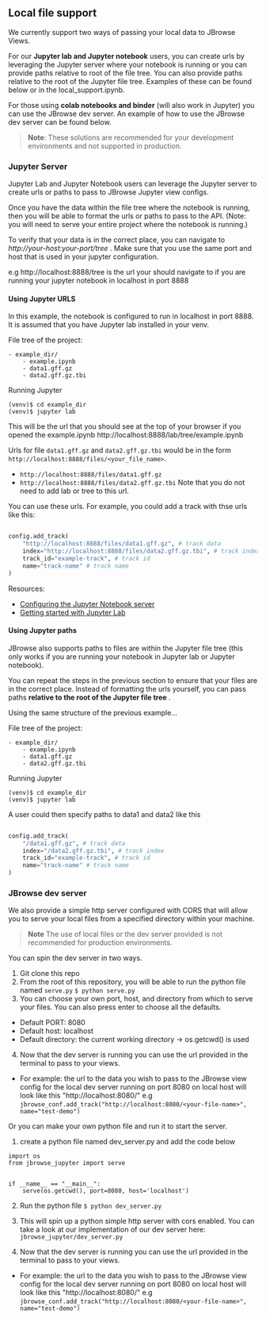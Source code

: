 ## Local file support
We currently support two ways of passing your local data to JBrowse Views.

For our **Jupyter lab and Jupyter notebook** users, you can create urls by leveraging the Jupyter server where your notebook is running or you can provide paths relative to root of the file tree. You can also provide paths relative to the root of the Jupyter file tree. Examples of these can be found below or in the
local_support.ipynb.

For those using **colab notebooks and binder** (will also work in Jupyter) you can use the JBrowse dev server. An example of how to use the JBrowse dev server can be found below.

> **Note**: These solutions are recommended for your development environments and not supported in production.
### Jupyter Server

Jupyter Lab and Jupyter Notebook users can leverage the Jupyter server to create urls or paths to pass to JBrowse Jupyter view configs. 

Once you have the data within the file tree where the notebook is running, then you will be able to format the urls or paths to pass to the API. (Note: you will need to serve your entire project where the notebook is running.)

To verify that your data is in the correct place, you can navigate to *http://your-host:your-port/tree* . Make sure that you use the same port and host that is used in your jupyter configuration. 

e.g http://localhost:8888/tree is the url your should navigate to if you are running your jupyter notebook in localhost in port 8888

#### Using Jupyter URLS

In this example, the notebook is configured to run in localhost in port 8888. It is assumed that you have Jupyter lab installed in your venv.

File tree of the project: 
```
- example_dir/
    - example.ipynb
    - data1.gff.gz
    - data2.gff.gz.tbi
```
Running Jupyter
```
(venv)$ cd example_dir
(venv)$ jupyter lab
```

This will be the url that you should see at the top of your browser if you opened the example.ipynb
http://localhost:8888/lab/tree/example.ipynb

Urls for file `data1.gff.gz` and `data2.gff.gz.tbi`
would be in the form `http://localhost:8888/files/<your_file_name>`.
* `http://localhost:8888/files/data1.gff.gz`
* `http://localhost:8888/files/data2.gff.gz.tbi`
Note that you do not need to add lab or tree to this url.

You can use these urls. For example, you could add a track with thse urls like this:
```python

config.add_track(
    "http://localhost:8888/files/data1.gff.gz", # track data
    index="http://localhost:8888/files/data2.gff.gz.tbi", # track index
    track_id="example-track", # track id
    name="track-name" # track name
)
```

Resources:
* [Configuring the Jupyter Notebook server](https://jupyter-notebook.readthedocs.io/en/stable/config_overview.html#notebook-server)
* [Getting started with Jupyter Lab](https://jupyterlab.readthedocs.io/en/stable/getting_started/starting.html)

#### Using Jupyter paths
JBrowse also supports paths to files are within the Jupyter file tree (this only works if you are running your notebook in Jupyter lab or Jupyter notebook).

You can repeat the steps in the previous section to ensure that your files are in the correct place. Instead of formatting the urls yourself, you can pass paths **relative to the root of the Jupyter file tree** .

Using the same structure of the previous example...

File tree of the project: 
```
- example_dir/
    - example.ipynb
    - data1.gff.gz
    - data2.gff.gz.tbi
```
Running Jupyter
```
(venv)$ cd example_dir
(venv)$ jupyter lab
```
A user could then specify paths to data1 and data2 like this
```python

config.add_track(
    "/data1.gff.gz", # track data
    index="/data2.gff.gz.tbi", # track index
    track_id="example-track", # track id
    name="track-name" # track name
)
```

### JBrowse dev server
We also provide a simple http server configured with CORS that will allow you to serve your local files from a specified directory within your machine.

> **Note** The use of local files or the dev server provided is not recommended for production environments. 

You can spin the dev server in two ways.
1. Git clone this repo
2. From the root of this repository, you will be able to run the python file named `serve.py`
```$ python serve.py```
3. You can choose your own port, host, and directory from which to serve your files. You can also press enter to choose all the defaults. 
  - Default PORT: 8080
  - Default host: localhost
  - Default directory: the current working directory -> os.getcwd() is used

4. Now that the dev server is running you can use the url provided in the terminal to pass to your views. 
- For example: the url to the data you wish to pass to the JBrowse view config for the local dev server running on port 8080 on local host will look like this "http://localhost:8080/<your-file-name>"
e.g `jbrowse_conf.add_track("http://localhost:8080/<your-file-name>", name="test-demo")`

Or you can make your own python file and run it to start the server.

1. create a python file named dev_server.py and add the code below

```
import os
from jbrowse_jupyter import serve


if __name__ == "__main__":
    serve(os.getcwd(), port=8080, host='localhost')
```
2. Run the python file
`$ python dev_server.py`

3. This will spin up a python simple http server with cors enabled. You can take a look at our implementation of our dev server here: `jbrowse_jupyter/dev_server.py`

4. Now that the dev server is running you can use the url provided in the terminal to pass to your views. 
- For example: the url to the data you wish to pass to the JBrowse view config for the local dev server running on port 8080 on local host will look like this "http://localhost:8080/<your-file-name>"
e.g `jbrowse_conf.add_track("http://localhost:8080/<your-file-name>", name="test-demo")`
